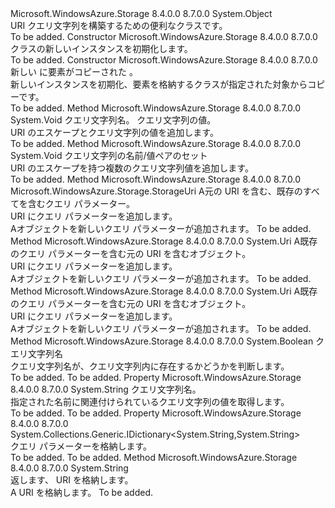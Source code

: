 <Type Name="UriQueryBuilder" FullName="Microsoft.WindowsAzure.Storage.Core.UriQueryBuilder">
  <TypeSignature Language="C#" Value="public class UriQueryBuilder" />
  <TypeSignature Language="ILAsm" Value=".class public auto ansi beforefieldinit UriQueryBuilder extends System.Object" />
  <TypeSignature Language="DocId" Value="T:Microsoft.WindowsAzure.Storage.Core.UriQueryBuilder" />
  <TypeSignature Language="VB.NET" Value="Public Class UriQueryBuilder" />
  <TypeSignature Language="F#" Value="type UriQueryBuilder = class" />
  <AssemblyInfo>
    <AssemblyName>Microsoft.WindowsAzure.Storage</AssemblyName>
    <AssemblyVersion>8.4.0.0</AssemblyVersion>
    <AssemblyVersion>8.7.0.0</AssemblyVersion>
  </AssemblyInfo>
  <Base>
    <BaseTypeName>System.Object</BaseTypeName>
  </Base>
  <Interfaces />
  <Docs>
    <summary>
            URI クエリ文字列を構築するための便利なクラスです。
            </summary>
    <remarks>To be added.</remarks>
  </Docs>
  <Members>
    <Member MemberName=".ctor">
      <MemberSignature Language="C#" Value="public UriQueryBuilder ();" />
      <MemberSignature Language="ILAsm" Value=".method public hidebysig specialname rtspecialname instance void .ctor() cil managed" />
      <MemberSignature Language="DocId" Value="M:Microsoft.WindowsAzure.Storage.Core.UriQueryBuilder.#ctor" />
      <MemberSignature Language="VB.NET" Value="Public Sub New ()" />
      <MemberType>Constructor</MemberType>
      <AssemblyInfo>
        <AssemblyName>Microsoft.WindowsAzure.Storage</AssemblyName>
        <AssemblyVersion>8.4.0.0</AssemblyVersion>
        <AssemblyVersion>8.7.0.0</AssemblyVersion>
      </AssemblyInfo>
      <Parameters />
      <Docs>
        <summary>
            <see cref="T:Microsoft.WindowsAzure.Storage.Core.UriQueryBuilder" /> クラスの新しいインスタンスを初期化します。
            </summary>
        <remarks>To be added.</remarks>
      </Docs>
    </Member>
    <Member MemberName=".ctor">
      <MemberSignature Language="C#" Value="public UriQueryBuilder (Microsoft.WindowsAzure.Storage.Core.UriQueryBuilder builder);" />
      <MemberSignature Language="ILAsm" Value=".method public hidebysig specialname rtspecialname instance void .ctor(class Microsoft.WindowsAzure.Storage.Core.UriQueryBuilder builder) cil managed" />
      <MemberSignature Language="DocId" Value="M:Microsoft.WindowsAzure.Storage.Core.UriQueryBuilder.#ctor(Microsoft.WindowsAzure.Storage.Core.UriQueryBuilder)" />
      <MemberSignature Language="VB.NET" Value="Public Sub New (builder As UriQueryBuilder)" />
      <MemberSignature Language="F#" Value="new Microsoft.WindowsAzure.Storage.Core.UriQueryBuilder : Microsoft.WindowsAzure.Storage.Core.UriQueryBuilder -&gt; Microsoft.WindowsAzure.Storage.Core.UriQueryBuilder" Usage="new Microsoft.WindowsAzure.Storage.Core.UriQueryBuilder builder" />
      <MemberType>Constructor</MemberType>
      <AssemblyInfo>
        <AssemblyName>Microsoft.WindowsAzure.Storage</AssemblyName>
        <AssemblyVersion>8.4.0.0</AssemblyVersion>
        <AssemblyVersion>8.7.0.0</AssemblyVersion>
      </AssemblyInfo>
      <Parameters>
        <Parameter Name="builder" Type="Microsoft.WindowsAzure.Storage.Core.UriQueryBuilder" />
      </Parameters>
      <Docs>
        <param name="builder">新しい <see cref="T:Microsoft.WindowsAzure.Storage.Core.UriQueryBuilder" /> に要素がコピーされた <see cref="T:Microsoft.WindowsAzure.Storage.Core.UriQueryBuilder" />。</param>
        <summary>
            新しいインスタンスを初期化、<see cref="T:Microsoft.WindowsAzure.Storage.Core.UriQueryBuilder" />要素を格納するクラスが指定された対象からコピー<see cref="T:Microsoft.WindowsAzure.Storage.Core.UriQueryBuilder" />です。
            </summary>
        <remarks>To be added.</remarks>
      </Docs>
    </Member>
    <Member MemberName="Add">
      <MemberSignature Language="C#" Value="public virtual void Add (string name, string value);" />
      <MemberSignature Language="ILAsm" Value=".method public hidebysig newslot virtual instance void Add(string name, string value) cil managed" />
      <MemberSignature Language="DocId" Value="M:Microsoft.WindowsAzure.Storage.Core.UriQueryBuilder.Add(System.String,System.String)" />
      <MemberSignature Language="VB.NET" Value="Public Overridable Sub Add (name As String, value As String)" />
      <MemberSignature Language="F#" Value="abstract member Add : string * string -&gt; unit&#xA;override this.Add : string * string -&gt; unit" Usage="uriQueryBuilder.Add (name, value)" />
      <MemberType>Method</MemberType>
      <AssemblyInfo>
        <AssemblyName>Microsoft.WindowsAzure.Storage</AssemblyName>
        <AssemblyVersion>8.4.0.0</AssemblyVersion>
        <AssemblyVersion>8.7.0.0</AssemblyVersion>
      </AssemblyInfo>
      <ReturnValue>
        <ReturnType>System.Void</ReturnType>
      </ReturnValue>
      <Parameters>
        <Parameter Name="name" Type="System.String" />
        <Parameter Name="value" Type="System.String" />
      </Parameters>
      <Docs>
        <param name="name">クエリ文字列名。</param>
        <param name="value">クエリ文字列の値。</param>
        <summary>
            URI のエスケープとクエリ文字列の値を追加します。
            </summary>
        <remarks>To be added.</remarks>
      </Docs>
    </Member>
    <Member MemberName="AddRange">
      <MemberSignature Language="C#" Value="public void AddRange (System.Collections.Generic.IEnumerable&lt;System.Collections.Generic.KeyValuePair&lt;string,string&gt;&gt; parameters);" />
      <MemberSignature Language="ILAsm" Value=".method public hidebysig instance void AddRange(class System.Collections.Generic.IEnumerable`1&lt;valuetype System.Collections.Generic.KeyValuePair`2&lt;string, string&gt;&gt; parameters) cil managed" />
      <MemberSignature Language="DocId" Value="M:Microsoft.WindowsAzure.Storage.Core.UriQueryBuilder.AddRange(System.Collections.Generic.IEnumerable{System.Collections.Generic.KeyValuePair{System.String,System.String}})" />
      <MemberSignature Language="VB.NET" Value="Public Sub AddRange (parameters As IEnumerable(Of KeyValuePair(Of String, String)))" />
      <MemberSignature Language="F#" Value="member this.AddRange : seq&lt;System.Collections.Generic.KeyValuePair&lt;string, string&gt;&gt; -&gt; unit" Usage="uriQueryBuilder.AddRange parameters" />
      <MemberType>Method</MemberType>
      <AssemblyInfo>
        <AssemblyName>Microsoft.WindowsAzure.Storage</AssemblyName>
        <AssemblyVersion>8.4.0.0</AssemblyVersion>
        <AssemblyVersion>8.7.0.0</AssemblyVersion>
      </AssemblyInfo>
      <ReturnValue>
        <ReturnType>System.Void</ReturnType>
      </ReturnValue>
      <Parameters>
        <Parameter Name="parameters" Type="System.Collections.Generic.IEnumerable&lt;System.Collections.Generic.KeyValuePair&lt;System.String,System.String&gt;&gt;" />
      </Parameters>
      <Docs>
        <param name="parameters">クエリ文字列の名前/値ペアのセット</param>
        <summary>
            URI のエスケープを持つ複数のクエリ文字列値を追加します。
            </summary>
        <remarks>To be added.</remarks>
      </Docs>
    </Member>
    <Member MemberName="AddToUri">
      <MemberSignature Language="C#" Value="public Microsoft.WindowsAzure.Storage.StorageUri AddToUri (Microsoft.WindowsAzure.Storage.StorageUri storageUri);" />
      <MemberSignature Language="ILAsm" Value=".method public hidebysig instance class Microsoft.WindowsAzure.Storage.StorageUri AddToUri(class Microsoft.WindowsAzure.Storage.StorageUri storageUri) cil managed" />
      <MemberSignature Language="DocId" Value="M:Microsoft.WindowsAzure.Storage.Core.UriQueryBuilder.AddToUri(Microsoft.WindowsAzure.Storage.StorageUri)" />
      <MemberSignature Language="F#" Value="member this.AddToUri : Microsoft.WindowsAzure.Storage.StorageUri -&gt; Microsoft.WindowsAzure.Storage.StorageUri" Usage="uriQueryBuilder.AddToUri storageUri" />
      <MemberType>Method</MemberType>
      <AssemblyInfo>
        <AssemblyName>Microsoft.WindowsAzure.Storage</AssemblyName>
        <AssemblyVersion>8.4.0.0</AssemblyVersion>
        <AssemblyVersion>8.7.0.0</AssemblyVersion>
      </AssemblyInfo>
      <ReturnValue>
        <ReturnType>Microsoft.WindowsAzure.Storage.StorageUri</ReturnType>
      </ReturnValue>
      <Parameters>
        <Parameter Name="storageUri" Type="Microsoft.WindowsAzure.Storage.StorageUri" />
      </Parameters>
      <Docs>
        <param name="storageUri">A<see cref="T:Microsoft.WindowsAzure.Storage.StorageUri" />元の URI を含む、既存のすべてを含むクエリ パラメーター。</param>
        <summary>
            URI にクエリ パラメーターを追加します。
            </summary>
        <returns>A<see cref="T:Microsoft.WindowsAzure.Storage.StorageUri" />オブジェクトを新しいクエリ パラメーターが追加されます。</returns>
        <remarks>To be added.</remarks>
      </Docs>
    </Member>
    <Member MemberName="AddToUri">
      <MemberSignature Language="C#" Value="public virtual Uri AddToUri (Uri uri);" />
      <MemberSignature Language="ILAsm" Value=".method public hidebysig newslot virtual instance class System.Uri AddToUri(class System.Uri uri) cil managed" />
      <MemberSignature Language="DocId" Value="M:Microsoft.WindowsAzure.Storage.Core.UriQueryBuilder.AddToUri(System.Uri)" />
      <MemberSignature Language="F#" Value="abstract member AddToUri : Uri -&gt; Uri&#xA;override this.AddToUri : Uri -&gt; Uri" Usage="uriQueryBuilder.AddToUri uri" />
      <MemberType>Method</MemberType>
      <AssemblyInfo>
        <AssemblyName>Microsoft.WindowsAzure.Storage</AssemblyName>
        <AssemblyVersion>8.4.0.0</AssemblyVersion>
        <AssemblyVersion>8.7.0.0</AssemblyVersion>
      </AssemblyInfo>
      <ReturnValue>
        <ReturnType>System.Uri</ReturnType>
      </ReturnValue>
      <Parameters>
        <Parameter Name="uri" Type="System.Uri" />
      </Parameters>
      <Docs>
        <param name="uri">A<see cref="T:System.Uri" />既存のクエリ パラメーターを含む元の URI を含むオブジェクト。</param>
        <summary>
            URI にクエリ パラメーターを追加します。
            </summary>
        <returns>A<see cref="T:System.Uri" />オブジェクトを新しいクエリ パラメーターが追加されます。</returns>
        <remarks>To be added.</remarks>
      </Docs>
    </Member>
    <Member MemberName="AddToUriCore">
      <MemberSignature Language="C#" Value="protected Uri AddToUriCore (Uri uri);" />
      <MemberSignature Language="ILAsm" Value=".method familyhidebysig instance class System.Uri AddToUriCore(class System.Uri uri) cil managed" />
      <MemberSignature Language="DocId" Value="M:Microsoft.WindowsAzure.Storage.Core.UriQueryBuilder.AddToUriCore(System.Uri)" />
      <MemberSignature Language="F#" Value="member this.AddToUriCore : Uri -&gt; Uri" Usage="uriQueryBuilder.AddToUriCore uri" />
      <MemberType>Method</MemberType>
      <AssemblyInfo>
        <AssemblyName>Microsoft.WindowsAzure.Storage</AssemblyName>
        <AssemblyVersion>8.4.0.0</AssemblyVersion>
        <AssemblyVersion>8.7.0.0</AssemblyVersion>
      </AssemblyInfo>
      <ReturnValue>
        <ReturnType>System.Uri</ReturnType>
      </ReturnValue>
      <Parameters>
        <Parameter Name="uri" Type="System.Uri" />
      </Parameters>
      <Docs>
        <param name="uri">A<see cref="T:System.Uri" />既存のクエリ パラメーターを含む元の URI を含むオブジェクト。</param>
        <summary>
            URI にクエリ パラメーターを追加します。
            </summary>
        <returns>A<see cref="T:System.Uri" />オブジェクトを新しいクエリ パラメーターが追加されます。</returns>
        <remarks>To be added.</remarks>
      </Docs>
    </Member>
    <Member MemberName="ContainsQueryStringName">
      <MemberSignature Language="C#" Value="public bool ContainsQueryStringName (string name);" />
      <MemberSignature Language="ILAsm" Value=".method public hidebysig instance bool ContainsQueryStringName(string name) cil managed" />
      <MemberSignature Language="DocId" Value="M:Microsoft.WindowsAzure.Storage.Core.UriQueryBuilder.ContainsQueryStringName(System.String)" />
      <MemberSignature Language="VB.NET" Value="Public Function ContainsQueryStringName (name As String) As Boolean" />
      <MemberSignature Language="F#" Value="member this.ContainsQueryStringName : string -&gt; bool" Usage="uriQueryBuilder.ContainsQueryStringName name" />
      <MemberType>Method</MemberType>
      <AssemblyInfo>
        <AssemblyName>Microsoft.WindowsAzure.Storage</AssemblyName>
        <AssemblyVersion>8.4.0.0</AssemblyVersion>
        <AssemblyVersion>8.7.0.0</AssemblyVersion>
      </AssemblyInfo>
      <ReturnValue>
        <ReturnType>System.Boolean</ReturnType>
      </ReturnValue>
      <Parameters>
        <Parameter Name="name" Type="System.String" />
      </Parameters>
      <Docs>
        <param name="name">クエリ文字列名</param>
        <summary>
            クエリ文字列名が、クエリ文字列内に存在するかどうかを判断します。
            </summary>
        <returns>To be added.</returns>
        <remarks>To be added.</remarks>
      </Docs>
    </Member>
    <Member MemberName="Item">
      <MemberSignature Language="C#" Value="public string this[string name] { get; }" />
      <MemberSignature Language="ILAsm" Value=".property instance string Item(string)" />
      <MemberSignature Language="DocId" Value="P:Microsoft.WindowsAzure.Storage.Core.UriQueryBuilder.Item(System.String)" />
      <MemberSignature Language="VB.NET" Value="Default Public ReadOnly Property Item(name As String) As String" />
      <MemberSignature Language="F#" Value="member this.Item(string) : string" Usage="Microsoft.WindowsAzure.Storage.Core.UriQueryBuilder.Item" />
      <MemberType>Property</MemberType>
      <AssemblyInfo>
        <AssemblyName>Microsoft.WindowsAzure.Storage</AssemblyName>
        <AssemblyVersion>8.4.0.0</AssemblyVersion>
        <AssemblyVersion>8.7.0.0</AssemblyVersion>
      </AssemblyInfo>
      <ReturnValue>
        <ReturnType>System.String</ReturnType>
      </ReturnValue>
      <Parameters>
        <Parameter Name="name" Type="System.String" />
      </Parameters>
      <Docs>
        <param name="name">クエリ文字列名。</param>
        <summary>
            指定された名前に関連付けられているクエリ文字列の値を取得します。
            </summary>
        <value>To be added.</value>
        <remarks>To be added.</remarks>
      </Docs>
    </Member>
    <Member MemberName="Parameters">
      <MemberSignature Language="C#" Value="protected System.Collections.Generic.IDictionary&lt;string,string&gt; Parameters { get; }" />
      <MemberSignature Language="ILAsm" Value=".property instance class System.Collections.Generic.IDictionary`2&lt;string, string&gt; Parameters" />
      <MemberSignature Language="DocId" Value="P:Microsoft.WindowsAzure.Storage.Core.UriQueryBuilder.Parameters" />
      <MemberSignature Language="VB.NET" Value="Protected ReadOnly Property Parameters As IDictionary(Of String, String)" />
      <MemberSignature Language="F#" Value="member this.Parameters : System.Collections.Generic.IDictionary&lt;string, string&gt;" Usage="Microsoft.WindowsAzure.Storage.Core.UriQueryBuilder.Parameters" />
      <MemberType>Property</MemberType>
      <AssemblyInfo>
        <AssemblyName>Microsoft.WindowsAzure.Storage</AssemblyName>
        <AssemblyVersion>8.4.0.0</AssemblyVersion>
        <AssemblyVersion>8.7.0.0</AssemblyVersion>
      </AssemblyInfo>
      <ReturnValue>
        <ReturnType>System.Collections.Generic.IDictionary&lt;System.String,System.String&gt;</ReturnType>
      </ReturnValue>
      <Docs>
        <summary>
            クエリ パラメーターを格納します。
            </summary>
        <value>To be added.</value>
        <remarks>To be added.</remarks>
      </Docs>
    </Member>
    <Member MemberName="ToString">
      <MemberSignature Language="C#" Value="public override string ToString ();" />
      <MemberSignature Language="ILAsm" Value=".method public hidebysig virtual instance string ToString() cil managed" />
      <MemberSignature Language="DocId" Value="M:Microsoft.WindowsAzure.Storage.Core.UriQueryBuilder.ToString" />
      <MemberSignature Language="VB.NET" Value="Public Overrides Function ToString () As String" />
      <MemberSignature Language="F#" Value="override this.ToString : unit -&gt; string" Usage="uriQueryBuilder.ToString " />
      <MemberType>Method</MemberType>
      <AssemblyInfo>
        <AssemblyName>Microsoft.WindowsAzure.Storage</AssemblyName>
        <AssemblyVersion>8.4.0.0</AssemblyVersion>
        <AssemblyVersion>8.7.0.0</AssemblyVersion>
      </AssemblyInfo>
      <ReturnValue>
        <ReturnType>System.String</ReturnType>
      </ReturnValue>
      <Parameters />
      <Docs>
        <summary>
            返します、 <see cref="T:System.String" /> URI を格納します。
            </summary>
        <returns>
            A <see cref="T:System.String" /> URI を格納します。
            </returns>
        <remarks>To be added.</remarks>
      </Docs>
    </Member>
  </Members>
</Type>